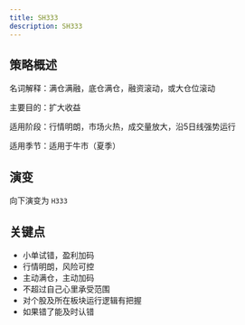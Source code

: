 ```yaml
---
title: SH333
description: SH333
---
```


## 策略概述

名词解释：满仓满融，底仓满仓，融资滚动，或大仓位滚动

主要目的：扩大收益

适用阶段：行情明朗，市场火热，成交量放大，沿5日线强势运行

适用季节：适用于牛市（夏季）

## 演变

向下演变为 `H333`

## 关键点

* 小单试错，盈利加码
* 行情明朗，风险可控
* 主动满仓，主动加码
* 不超过自己心里承受范围
* 对个股及所在板块运行逻辑有把握
* 如果错了能及时认错
